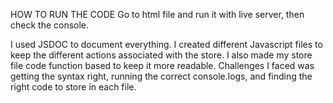HOW TO RUN THE CODE
Go to html file and run it with live server, then check the console.

I used JSDOC to document everything. I created different Javascript files to keep the different actions associated with the store. I also made my store file code function based to keep it more readable. Challenges I faced was getting the syntax right, running the correct console.logs, and finding the right code to store in each file.